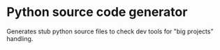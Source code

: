 # Python source code generator
Generates stub python source files to check dev tools for "big projects" handling.
